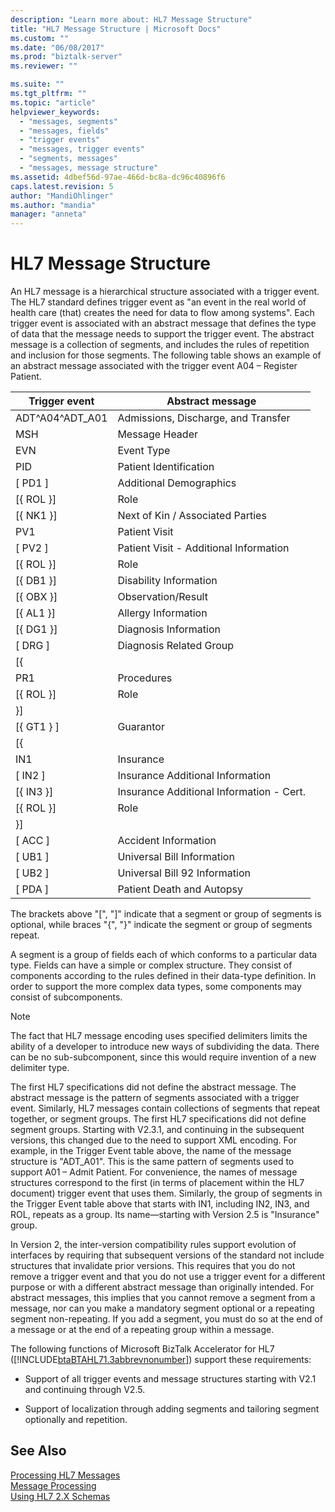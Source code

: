 ```yaml
---
description: "Learn more about: HL7 Message Structure"
title: "HL7 Message Structure | Microsoft Docs"
ms.custom: ""
ms.date: "06/08/2017"
ms.prod: "biztalk-server"
ms.reviewer: ""

ms.suite: ""
ms.tgt_pltfrm: ""
ms.topic: "article"
helpviewer_keywords: 
  - "messages, segments"
  - "messages, fields"
  - "trigger events"
  - "messages, trigger events"
  - "segments, messages"
  - "messages, message structure"
ms.assetid: 4dbef56d-97ae-466d-bc8a-dc96c40896f6
caps.latest.revision: 5
author: "MandiOhlinger"
ms.author: "mandia"
manager: "anneta"
---
```

# HL7 Message Structure
An HL7 message is a hierarchical structure associated with a trigger event. The HL7 standard defines trigger event as "an event in the real world of health care (that) creates the need for data to flow among systems". Each trigger event is associated with an abstract message that defines the type of data that the message needs to support the trigger event. The abstract message is a collection of segments, and includes the rules of repetition and inclusion for those segments. The following table shows an example of an abstract message associated with the trigger event A04 – Register Patient.  
  
|Trigger event|Abstract message|  
|-------------------|----------------------|  
|ADT^A04^ADT_A01|Admissions, Discharge, and Transfer|  
|MSH|Message Header|  
|EVN|Event Type|  
|PID|Patient Identification|  
|[  PD1  ]|Additional Demographics|  
|[{ ROL }]|Role|  
|[{ NK1 }]|Next of Kin / Associated Parties|  
|PV1|Patient Visit|  
|[  PV2  ]|Patient Visit - Additional Information|  
|[{ ROL }]|Role|  
|[{ DB1 }]|Disability Information|  
|[{ OBX }]|Observation/Result|  
|[{ AL1 }]|Allergy Information|  
|[{ DG1 }]|Diagnosis Information|  
|[  DRG  ]|Diagnosis Related Group|  
|[{||  
|PR1|Procedures|  
|[{ ROL }]|Role|  
|}]||  
|[{ GT1 } ]|Guarantor|  
|[{||  
|IN1|Insurance|  
|[  IN2 ]|Insurance Additional Information|  
|[{ IN3 }]|Insurance Additional Information - Cert.|  
|[{ ROL }]|Role|  
|}]||  
|[  ACC  ]|Accident Information|  
|[  UB1  ]|Universal Bill Information|  
|[  UB2  ]|Universal Bill 92 Information|  
|[  PDA  ]|Patient Death and Autopsy|  
  
 The brackets above "[", "]" indicate that a segment or group of segments is optional, while braces "{", "}" indicate the segment or group of segments repeat.  
  
 A segment is a group of fields each of which conforms to a particular data type. Fields can have a simple or complex structure. They consist of components according to the rules defined in their data-type definition. In order to support the more complex data types, some components may consist of subcomponents.  
  
> [!NOTE]
>  The fact that HL7 message encoding uses specified delimiters limits the ability of a developer to introduce new ways of subdividing the data. There can be no sub-subcomponent, since this would require invention of a new delimiter type.  
  
 The first HL7 specifications did not define the abstract message. The abstract message is the pattern of segments associated with a trigger event. Similarly, HL7 messages contain collections of segments that repeat together, or segment groups. The first HL7 specifications did not define segment groups. Starting with V2.3.1, and continuing in the subsequent versions, this changed due to the need to support XML encoding. For example, in the Trigger Event table above, the name of the message structure is "ADT_A01". This is the same pattern of segments used to support A01 – Admit Patient. For convenience, the names of message structures correspond to the first (in terms of placement within the HL7 document) trigger event that uses them. Similarly, the group of segments in the Trigger Event table above that starts with IN1, including IN2, IN3, and ROL, repeats as a group. Its name—starting with Version 2.5 is "Insurance" group.  
  
 In Version 2, the inter-version compatibility rules support evolution of interfaces by requiring that subsequent versions of the standard not include structures that invalidate prior versions. This requires that you do not remove a trigger event and that you do not use a trigger event for a different purpose or with a different abstract message than originally intended. For abstract messages, this implies that you cannot remove a segment from a message, nor can you make a mandatory segment optional or a repeating segment non-repeating. If you add a segment, you must do so at the end of a message or at the end of a repeating group within a message.  
  
 The following functions of Microsoft BizTalk Accelerator for HL7 ([!INCLUDE[btaBTAHL71.3abbrevnonumber](../../includes/btabtahl71-3abbrevnonumber-md.md)]) support these requirements:  
  
-   Support of all trigger events and message structures starting with V2.1 and continuing through V2.5.  
  
-   Support of localization through adding segments and tailoring segment optionally and repetition.  
  
## See Also  
 [Processing HL7 Messages](../../adapters-and-accelerators/accelerator-hl7/processing-hl7-messages.md)   
 [Message Processing](../../adapters-and-accelerators/accelerator-hl7/message-processing.md)   
 [Using HL7 2.X Schemas](../../adapters-and-accelerators/accelerator-hl7/using-hl7-2-x-schemas.md)
